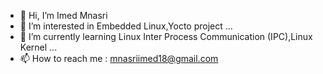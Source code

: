 - 👋 Hi, I’m Imed Mnasri
- 👀 I’m interested in Embedded Linux,Yocto project ...
- 🌱 I’m currently learning Linux Inter Process Communication (IPC),Linux Kernel ...
- 📫 How to reach me : mnasriimed18@gmail.com
